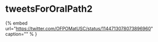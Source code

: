 # tweetsForOralPath2

{% embed url="https://twitter.com/OFPOMatUSC/status/1144713078073896960"  caption="" % }

